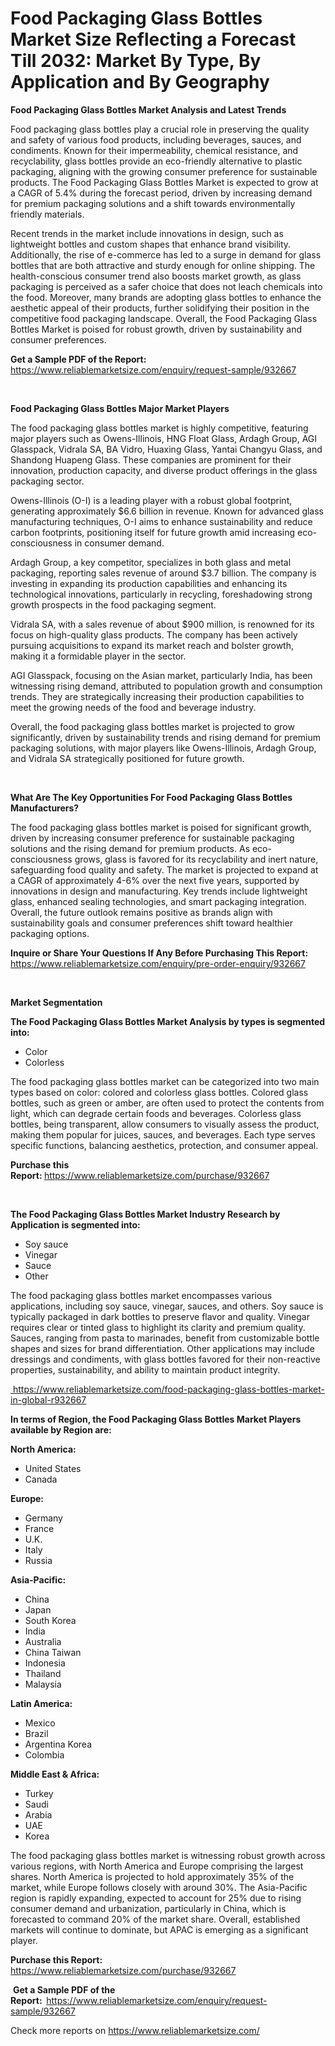<p><h1>Food Packaging Glass Bottles Market Size Reflecting a Forecast Till 2032: Market By Type, By Application and By Geography</h1></p><p><strong>Food Packaging Glass Bottles Market Analysis and Latest Trends</strong></p>
<p><p>Food packaging glass bottles play a crucial role in preserving the quality and safety of various food products, including beverages, sauces, and condiments. Known for their impermeability, chemical resistance, and recyclability, glass bottles provide an eco-friendly alternative to plastic packaging, aligning with the growing consumer preference for sustainable products. The Food Packaging Glass Bottles Market is expected to grow at a CAGR of 5.4% during the forecast period, driven by increasing demand for premium packaging solutions and a shift towards environmentally friendly materials.</p><p>Recent trends in the market include innovations in design, such as lightweight bottles and custom shapes that enhance brand visibility. Additionally, the rise of e-commerce has led to a surge in demand for glass bottles that are both attractive and sturdy enough for online shipping. The health-conscious consumer trend also boosts market growth, as glass packaging is perceived as a safer choice that does not leach chemicals into the food. Moreover, many brands are adopting glass bottles to enhance the aesthetic appeal of their products, further solidifying their position in the competitive food packaging landscape. Overall, the Food Packaging Glass Bottles Market is poised for robust growth, driven by sustainability and consumer preferences.</p></p>
<p><strong>Get a Sample PDF of the Report:&nbsp;</strong> <a href="https://www.reliablemarketsize.com/enquiry/request-sample/932667?utm_campaign=2324&utm_medium=2&utm_source=Github&utm_content=ia&utm_term=21032025&utm_id=food-packaging-glass-bottles">https://www.reliablemarketsize.com/enquiry/request-sample/932667</a></p>
<p>&nbsp;</p>
<p><strong>Food Packaging Glass Bottles Major Market Players</strong></p>
<p><p>The food packaging glass bottles market is highly competitive, featuring major players such as Owens-Illinois, HNG Float Glass, Ardagh Group, AGI Glasspack, Vidrala SA, BA Vidro, Huaxing Glass, Yantai Changyu Glass, and Shandong Huapeng Glass. These companies are prominent for their innovation, production capacity, and diverse product offerings in the glass packaging sector.</p><p>Owens-Illinois (O-I) is a leading player with a robust global footprint, generating approximately $6.6 billion in revenue. Known for advanced glass manufacturing techniques, O-I aims to enhance sustainability and reduce carbon footprints, positioning itself for future growth amid increasing eco-consciousness in consumer demand.</p><p>Ardagh Group, a key competitor, specializes in both glass and metal packaging, reporting sales revenue of around $3.7 billion. The company is investing in expanding its production capabilities and enhancing its technological innovations, particularly in recycling, foreshadowing strong growth prospects in the food packaging segment.</p><p>Vidrala SA, with a sales revenue of about $900 million, is renowned for its focus on high-quality glass products. The company has been actively pursuing acquisitions to expand its market reach and bolster growth, making it a formidable player in the sector.</p><p>AGI Glasspack, focusing on the Asian market, particularly India, has been witnessing rising demand, attributed to population growth and consumption trends. They are strategically increasing their production capabilities to meet the growing needs of the food and beverage industry.</p><p>Overall, the food packaging glass bottles market is projected to grow significantly, driven by sustainability trends and rising demand for premium packaging solutions, with major players like Owens-Illinois, Ardagh Group, and Vidrala SA strategically positioned for future growth.</p></p>
<p>&nbsp;</p>
<p><strong>What Are The Key Opportunities For Food Packaging Glass Bottles Manufacturers?</strong></p>
<p><p>The food packaging glass bottles market is poised for significant growth, driven by increasing consumer preference for sustainable packaging solutions and the rising demand for premium products. As eco-consciousness grows, glass is favored for its recyclability and inert nature, safeguarding food quality and safety. The market is projected to expand at a CAGR of approximately 4-6% over the next five years, supported by innovations in design and manufacturing. Key trends include lightweight glass, enhanced sealing technologies, and smart packaging integration. Overall, the future outlook remains positive as brands align with sustainability goals and consumer preferences shift toward healthier packaging options.</p></p>
<p><strong>Inquire or Share Your Questions If Any Before Purchasing This Report:</strong> <a href="https://www.reliablemarketsize.com/enquiry/pre-order-enquiry/932667?utm_campaign=2324&utm_medium=2&utm_source=Github&utm_content=ia&utm_term=21032025&utm_id=food-packaging-glass-bottles">https://www.reliablemarketsize.com/enquiry/pre-order-enquiry/932667</a></p>
<p>&nbsp;</p>
<p><strong>Market Segmentation</strong></p>
<p><strong>The Food Packaging Glass Bottles Market Analysis by types is segmented into:</strong></p>
<p><ul><li>Color</li><li>Colorless</li></ul></p>
<p><p>The food packaging glass bottles market can be categorized into two main types based on color: colored and colorless glass bottles. Colored glass bottles, such as green or amber, are often used to protect the contents from light, which can degrade certain foods and beverages. Colorless glass bottles, being transparent, allow consumers to visually assess the product, making them popular for juices, sauces, and beverages. Each type serves specific functions, balancing aesthetics, protection, and consumer appeal.</p></p>
<p><strong>Purchase this Report:&nbsp;</strong><a href="https://www.reliablemarketsize.com/purchase/932667?utm_campaign=2324&utm_medium=2&utm_source=Github&utm_content=ia&utm_term=21032025&utm_id=food-packaging-glass-bottles">https://www.reliablemarketsize.com/purchase/932667</a></p>
<p>&nbsp;</p>
<p><strong>The Food Packaging Glass Bottles Market Industry Research by Application is segmented into:</strong></p>
<p><ul><li>Soy sauce</li><li>Vinegar</li><li>Sauce</li><li>Other</li></ul></p>
<p><p>The food packaging glass bottles market encompasses various applications, including soy sauce, vinegar, sauces, and others. Soy sauce is typically packaged in dark bottles to preserve flavor and quality. Vinegar requires clear or tinted glass to highlight its clarity and premium quality. Sauces, ranging from pasta to marinades, benefit from customizable bottle shapes and sizes for brand differentiation. Other applications may include dressings and condiments, with glass bottles favored for their non-reactive properties, sustainability, and ability to maintain product integrity.</p></p>
<p><a href="https://www.reliablemarketsize.com/food-packaging-glass-bottles-market-in-global-r932667?utm_campaign=2324&utm_medium=2&utm_source=Github&utm_content=ia&utm_term=21032025&utm_id=food-packaging-glass-bottles">&nbsp;https://www.reliablemarketsize.com/food-packaging-glass-bottles-market-in-global-r932667</a></p>
<p><strong>In terms of Region, the Food Packaging Glass Bottles Market Players available by Region are:</strong></p>
<p>
    <p> <strong> North America: </strong>
        <ul>
            <li>United States</li>
            <li>Canada</li>
        </ul>
        </p> 
    <p> <strong> Europe: </strong>
        <ul>
            <li>Germany</li>
            <li>France</li>
            <li>U.K.</li>
            <li>Italy</li>
            <li>Russia</li>
        </ul>
        </p> 
    <p> <strong> Asia-Pacific: </strong>
        <ul>
            <li>China</li>
            <li>Japan</li>
            <li>South Korea</li>
            <li>India</li>
            <li>Australia</li>
            <li>China Taiwan</li>
            <li>Indonesia</li>
            <li>Thailand</li>
            <li>Malaysia</li>
        </ul>
        </p> 
    <p> <strong> Latin America: </strong>
        <ul>
            <li>Mexico</li>
            <li>Brazil</li>
            <li>Argentina Korea</li>
            <li>Colombia</li>
        </ul>
        </p> 
    <p> <strong> Middle East & Africa: </strong>
        <ul>
            <li>Turkey</li>
            <li>Saudi</li>
            <li>Arabia</li>
            <li>UAE</li>
            <li>Korea</li>
        </ul>
    </p>
    </p>
<p><p>The food packaging glass bottles market is witnessing robust growth across various regions, with North America and Europe comprising the largest shares. North America is projected to hold approximately 35% of the market, while Europe follows closely with around 30%. The Asia-Pacific region is rapidly expanding, expected to account for 25% due to rising consumer demand and urbanization, particularly in China, which is forecasted to command 20% of the market share. Overall, established markets will continue to dominate, but APAC is emerging as a significant player.</p></p>
<p><strong>Purchase this Report: </strong><a href="https://www.reliablemarketsize.com/purchase/932667?utm_campaign=2324&utm_medium=2&utm_source=Github&utm_content=ia&utm_term=21032025&utm_id=food-packaging-glass-bottles">https://www.reliablemarketsize.com/purchase/932667</a></p>
<p>&nbsp;<strong>Get a Sample PDF of the Report:&nbsp;&nbsp;</strong><a href="https://www.reliablemarketsize.com/enquiry/request-sample/932667?utm_campaign=2324&utm_medium=2&utm_source=Github&utm_content=ia&utm_term=21032025&utm_id=food-packaging-glass-bottles">https://www.reliablemarketsize.com/enquiry/request-sample/932667</a></p>
<p><strong></strong></p>
<p>Check more reports on <a href="https://www.reliablemarketsize.com/?utm_campaign=2324&utm_medium=2&utm_source=Github&utm_content=ia&utm_term=21032025&utm_id=food-packaging-glass-bottles">https://www.reliablemarketsize.com/</a></p>